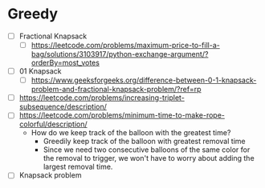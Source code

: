 
# Greedy

- [ ] Fractional Knapsack
	- [ ] https://leetcode.com/problems/maximum-price-to-fill-a-bag/solutions/3103917/python-exchange-argument/?orderBy=most_votes
- [ ] 01 Knapsack
	- [ ] https://www.geeksforgeeks.org/difference-between-0-1-knapsack-problem-and-fractional-knapsack-problem/?ref=rp

- [ ] https://leetcode.com/problems/increasing-triplet-subsequence/description/
- [ ] https://leetcode.com/problems/minimum-time-to-make-rope-colorful/description/
	- How do we keep track of the balloon with the greatest time?
		- Greedily keep track of the balloon with greatest removal time
		- Since we need two consecutive balloons of the same color for the removal to trigger, we won't have to worry about adding the largest removal time.
- [ ] Knapsack problem